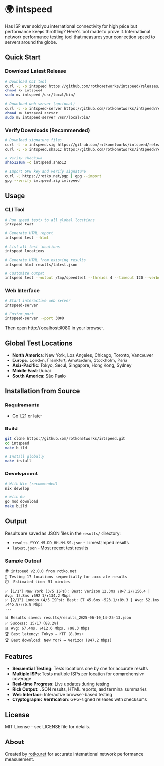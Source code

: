 # 🌍 intspeed

Has ISP ever sold you international connectivity for high price but performance
keeps throttling? Here's tool made to prove it. International network performance
testing tool that measures your connection speed to servers around the globe.

## Quick Start

### Download Latest Release

```bash
# Download CLI tool
curl -L -o intspeed https://github.com/rotkonetworks/intspeed/releases/latest/download/intspeed
chmod +x intspeed
sudo mv intspeed /usr/local/bin/

# Download web server (optional)
curl -L -o intspeed-server https://github.com/rotkonetworks/intspeed/releases/latest/download/intspeed-server
chmod +x intspeed-server
sudo mv intspeed-server /usr/local/bin/
```

### Verify Downloads (Recommended)

```bash
# Download signature files
curl -L -o intspeed.sig https://github.com/rotkonetworks/intspeed/releases/latest/download/intspeed.sig
curl -L -o intspeed.sha512 https://github.com/rotkonetworks/intspeed/releases/latest/download/intspeed.sha512

# Verify checksum
sha512sum -c intspeed.sha512

# Import GPG key and verify signature
curl -L https://rotko.net/pgp | gpg --import
gpg --verify intspeed.sig intspeed
```

## Usage

### CLI Tool

```bash
# Run speed tests to all global locations
intspeed test

# Generate HTML report
intspeed test --html

# List all test locations
intspeed locations

# Generate HTML from existing results
intspeed html results/latest.json

# Customize output
intspeed test --output /tmp/speedtest --threads 4 --timeout 120 --verbose
```

### Web Interface

```bash
# Start interactive web server
intspeed-server

# Custom port
intspeed-server --port 3000
```

Then open http://localhost:8080 in your browser.

## Global Test Locations

- **North America**: New York, Los Angeles, Chicago, Toronto, Vancouver
- **Europe**: London, Frankfurt, Amsterdam, Stockholm, Paris  
- **Asia-Pacific**: Tokyo, Seoul, Singapore, Hong Kong, Sydney
- **Middle East**: Dubai
- **South America**: São Paulo

## Installation from Source

### Requirements
- Go 1.21 or later

### Build
```bash
git clone https://github.com/rotkonetworks/intspeed.git
cd intspeed
make build

# Install globally
make install
```

### Development

```bash
# With Nix (recommended)
nix develop

# With Go
go mod download
make build
```

## Output

Results are saved as JSON files in the `results/` directory:
- `results_YYYY-MM-DD_HH-MM-SS.json` - Timestamped results
- `latest.json` - Most recent test results

### Sample Output

```
🌍 intspeed v2.0.0 from rotko.net
📍 Testing 17 locations sequentially for accurate results
⏱️  Estimated time: 51 minutes

✅ [1/17] New York (3/5 ISPs): Best: Verizon 12.3ms ↓847.2/↑156.4 | Avg: 15.8ms ↓692.1/↑134.2 Mbps
✅ [2/17] London (4/5 ISPs): Best: BT 45.6ms ↓523.1/↑89.3 | Avg: 52.1ms ↓445.8/↑76.8 Mbps
...

📊 Results saved: results/results_2025-06-10_14-25-13.json
✅ Success: 15/17 (88.2%)
📊 Avg: 67.4ms, ↓412.6 Mbps, ↑98.3 Mbps
🏆 Best latency: Tokyo → NTT (8.9ms)
🏆 Best download: New York → Verizon (847.2 Mbps)
```

## Features

- **Sequential Testing**: Tests locations one by one for accurate results
- **Multiple ISPs**: Tests multiple ISPs per location for comprehensive coverage
- **Real-time Progress**: Live updates during testing
- **Rich Output**: JSON results, HTML reports, and terminal summaries
- **Web Interface**: Interactive browser-based testing
- **Cryptographic Verification**: GPG-signed releases with checksums

## License

MIT License - see LICENSE file for details.

## About

Created by [rotko.net](https://rotko.net) for accurate international network performance measurement.
